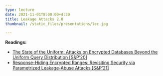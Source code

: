 ```yaml
---
type: lecture
date: 2021-11-01T8:00:00+4:30
title: Leakage Attacks 2.0
thumbnail: /static_files/presentations/lec.jpg

---
```

**Readings:**
- [The State of the Uniform: Attacks on Encrypted Databases Beyond the Uniform Query Distribution [S&P’20]](https://eprint.iacr.org/2019/441.pdf)
- [Response-Hiding Encrypted Ranges: Revisiting Security via Parametrized Leakage-Abuse Attacks [S&P’21]](https://eprint.iacr.org/2021/093.pdf)
